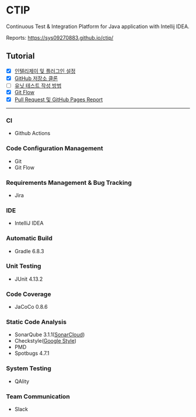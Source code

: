 # CTIP
Continuous Test & Integration Platform for Java application with Intellij IDEA.

Reports: https://sys09270883.github.io/ctip/

## Tutorial
- [x] [인텔리제이 및 플러그인 설정](https://github.com/sys09270883/ctip/blob/main/tutorial/IntelliJ.md)
- [x] [GitHub 저장소 클론](https://github.com/sys09270883/ctip/blob/main/tutorial/GitHub_Clone%26Branch)
- [ ] [유닛 테스트 작성 방법]()
- [x] [Git Flow](https://github.com/sys09270883/ctip/blob/main/tutorial/gitflow.md)
- [x] [Pull Request 및 GitHub Pages Report](https://github.com/sys09270883/ctip/blob/main/tutorial/PR_Reports.md)

---

### CI
- Github Actions

### Code Configuration Management
- Git
- Git Flow

### Requirements Management & Bug Tracking
- Jira

### IDE
- IntelliJ IDEA

### Automatic Build
- Gradle 6.8.3

### Unit Testing
- JUnit 4.13.2

### Code Coverage
- JaCoCo 0.8.6

### Static Code Analysis
- SonarQube 3.1.1([SonarCloud](https://sonarcloud.io/dashboard?id=sys09270883_ctip))
- Checkstyle([Google Style](https://github.com/google/styleguide/blob/gh-pages/intellij-java-google-style.xml))
- PMD
- Spotbugs 4.7.1

### System Testing
- QAlity

### Team Communication 
- Slack
